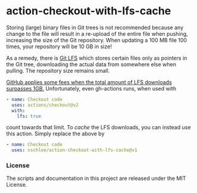 # action-checkout-with-lfs-cache

Storing (large) binary files in Git trees is not recommended because any change to the
file will result in a re-upload of the entire file when pushing, increasing the size of
the Git repository. When updating a 100 MB file 100 times, your repository will be 10 GB
in size!

As a remedy, there is [Git LFS](https://git-lfs.github.com/) which stores certain files
only as pointers in the Git tree, downloading the actual data from somewhere else when
pulling. The repository size remains small.

[GitHub applies some fees when the total amount of LFS downloads surpasses
1GB.](https://github.com/github/roadmap/issues/237) Unfortunately, even gh-actions runs,
when used with
```yaml
- name: Checkout code
  uses: actions/checkout@v2
  with:
    lfs: true
```
count towards that limit. To _cache_ the LFS downloads, you can instead use this action.
Simply replace the above by
```yaml
- name: Checkout code
  uses: nschloe/action-checkout-with-lfs-cache@v1
```


### License
The scripts and documentation in this project are released under the MIT License.
